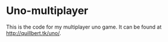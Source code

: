 # Uno-multiplayer
This is the code for my multiplayer uno game. It can be found at http://quillbert.tk/uno/.
